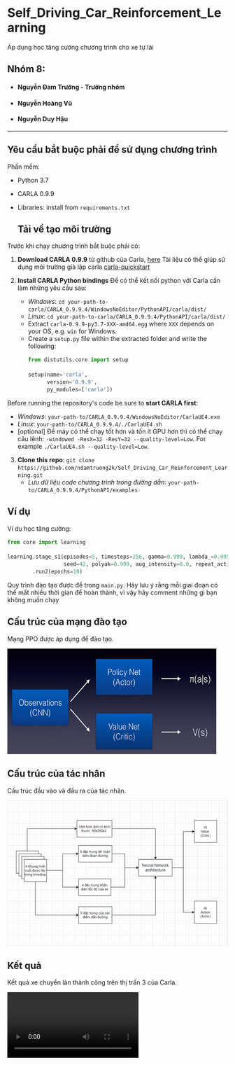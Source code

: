 # Self_Driving_Car_Reinforcement_Learning
Áp dụng học tăng cường chương trình cho xe tự lái
## Nhóm 8:
- #### Nguyễn Đam Trường - Trưởng nhóm
- #### Nguyễn Hoàng Vũ
- #### Nguyễn Duy Hậu 
---
## Yêu cầu bắt buộc phải để sử dụng chương trình

Phần mềm:
- Python 3.7
- CARLA 0.9.9
- Libraries: install from `requirements.txt`

  ## Tải về tạo môi trường
  
Trước khi chạy chương trình bắt buộc phải có:

1. **Download CARLA 0.9.9** từ github của Carla, [here](https://github.com/carla-simulator/carla/releases/tag/0.9.9) 
   Tài liệu có thể giúp sử dụng môi trường giả lập carla [carla-quickstart](https://carla.readthedocs.io/en/latest/start_quickstart/)
   
2. **Install CARLA Python bindings** Để có thể kết nối python với Carla cần làm những yêu cầu sau:
   
    * *Windows*: `cd your-path-to-carla/CARLA_0.9.9.4/WindowsNoEditor/PythonAPI/carla/dist/`
    * *Linux*: `cd your-path-to-carla/CARLA_0.9.9.4/PythonAPI/carla/dist/`
    * Extract `carla-0.9.9-py3.7-XXX-amd64.egg` where `XXX` depends on your OS, e.g. `win` for Windows.
    * Create a `setup.py` file within the extracted folder and write the following:
      ```python
      from distutils.core import setup
      
      setup(name='carla',
            version='0.9.9',
            py_modules=['carla']) 
      ```
Before running the repository's code be sure to **start CARLA first**: 
* *Windows*: `your-path-to/CARLA_0.9.9.4/WindowsNoEditor/CarlaUE4.exe`
* *Linux*: `your-path-to/CARLA_0.9.9.4/./CarlaUE4.sh`
* [optional] Để máy có thể chạy tốt hơn và tốn ít GPU hơn thì có thể chạy câu lệnh: `-windowed -ResX=32 -ResY=32 --quality-level=Low`.
    For example `./CarlaUE4.sh --quality-level=Low`.
    
3. **Clone this repo**: `git clone https://github.com/ndamtruong2k/Self_Driving_Car_Reinforcement_Learning.git`
   * *Lưu dữ liệu code chương trình trong đường dẫn*: `your-path-to/CARLA_0.9.9.4/PythonAPI/examples`

## Ví dụ
Ví dụ học tăng cường:
```python
from core import learning

learning.stage_s1(episodes=5, timesteps=256, gamma=0.999, lambda_=0.995, save_every='end', stage_name='stage',
                  seed=42, polyak=0.999, aug_intensity=0.0, repeat_action=1, load_full=False)\
        .run2(epochs=10)
```
Quy trình đào tạo được để trong `main.py`. Hãy lưu ý rằng mỗi giai đoạn có thể mất nhiều thời gian để hoàn thành, vì vậy hãy comment những gì bạn không muốn chạy

## Cấu trúc của mạng đào tạo
Mạng PPO được áp dụng để đào tạo.

![Image_0](src/Cau_truc_PPO.png)

## Cấu trúc của tác nhân
Cấu trúc đầu vào và đầu ra của tác nhân.

![Image_1](src/Cau_truc_xe.png)

## Kết quả

Kết quả xe chuyển làn thành công trên thị trấn 3 của Carla.

![Video_0](result/Chuyen_lan.mp4)
